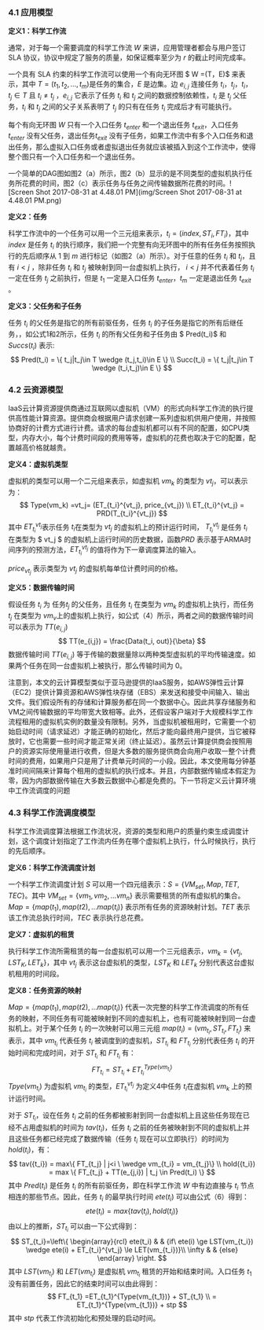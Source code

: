 ### 4.1 应用模型

**定义1：科学工作流**

通常，对于每一个需要调度的科学工作流 $W$ 来讲，应用管理者都会与用户签订 SLA 协议，协议中规定了服务的质量，如保证概率至少为 $r$ 的截止时间完成率。

一个具有 SLA 约束的科学工作流可以使用一个有向无环图 $ W =(T，E)$ 来表示，其中 $T=(t_1,t_2, …, t_m)$是任务的集合，$E$ 是边集。边 $e_{i,j}$ 连接任务 $t_i，t_j$，$t_i，t_j \in T$ 且 $t_i \neq t_j$ ，$e_{i,j}$ 它表示了任务 $t_i$ 和 $t_j$ 之间的数据控制依赖性，$t_i$ 是 $t_j$ 父任务，$t_i$ 和 $t_j$ 之间的父子关系表明了 $t_j$ 的只有在任务 $t_i$ 完成后才有可能执行。

每个有向无环图 $W$ 只有一个入口任务 $t_{enter}$ 和一个退出任务 $t_{exit}$，入口任务 $t_{enter}$ 没有父任务，退出任务$t_{exit}$ 没有子任务，如果工作流中有多个入口任务和退出任务，那么虚拟入口任务或者虚拟退出任务就应该被插入到这个工作流中，使得整个图只有一个入口任务和一个退出任务。

一个简单的DAG图如图2（a）所示，图2（b）显示的是不同类型的虚拟机执行任务所花费的时间，图2（c）表示任务与任务之间传输数据所花费的时间。![Screen Shot 2017-08-31 at 4.48.01 PM](img/Screen Shot 2017-08-31 at 4.48.01 PM.png)

**定义2：任务**

科学工作流中的一个任务可以用一个三元组来表示，$t_i = (index, ST_i, FT_i)$，其中 $index$ 是任务 $t_i$ 的执行顺序，我们把一个完整有向无环图中的所有任务任务按照执行的先后顺序从 $1$ 到 $m$ 进行标记（如图2（a）所示）。对于任意的任务 $t_i$ 和 $t_j$，且有 $i<j$ ，除非任务 $t_i$ 和 $t_j$ 被映射到同一台虚拟机上执行， $i<j$ 并不代表着任务 $t_i$ 一定在任务 $t_j$ 之前执行，但是 $t_1$ 一定是入口任务 $t_{enter}$，$t_m$ 一定是退出任务 $t_{exit}$ 。

**定义3：父任务和子任务**

任务 $t_i$ 的父任务是指它的所有前驱任务，任务 $t_i$ 的子任务是指它的所有后继任务，，如公式1和2所示，任务 $t_i$ 的所有父任务和子任务由 $ Pred(t_i)$ 和 $Succs(t_i)$ 表示:
$$
Pred(t_i) = \{ t_j|t_j\in T \wedge (t_j,t_i)\in E  \} \\
Succ(t_i) = \{ t_j|t_j\in T \wedge (t_i,t_j)\in E  \}
$$

### 4.2 云资源模型

IaaS云计算资源提供商通过互联网以虚拟机（VM）的形式向科学工作流的执行提供高性能计算资源。提供商会根据用户请求创建一系列虚拟机供用户使用，并按照协商好的计费方式进行计费。请求的每台虚拟机都可以有不同的配置，如CPU类型，内存大小，每个计费时间段的费用等等，虚拟机的花费也取决于它的配置，配置越高价格就越贵。

**定义4：虚拟机类型**

虚拟机的类型可以用一个二元组来表示，如虚拟机 $vm_k$ 的类型为 $vt_j$，可以表示为：
$$
Type(vm_k) =vt_j= (ET_{t_i}^{vt_j}, price_{vt_j}) \\
ET_{t_i}^{vt_j} = PRD(T_{t_i}^{vt_j})
$$
其中 $ET_{t_i}^{vt_j}$表示任务 $t_i$在类型为 $vt_j$ 的虚拟机上的预计运行时间， $T_{t_i}^{vt_j}$ 是任务 $t_i$ 在类型为 $ vt_j $ 的虚拟机上运行时间的历史数据，函数$PRD$ 表示基于ARMA时间序列的预测方法，$ET_{t_i}^{vt_j}$ 的值将作为下一章调度算法的输入。

$price_{vt_j}$ 表示类型为 $vt_j$ 的虚拟机每单位计费时间的价格。

**定义5：数据传输时间**

假设任务 $t_i$ 为 任务$t_j$ 的父任务，且任务 $t_i$ 在类型为 $vm_k$ 的虚拟机上执行，而任务 $t_j$ 在类型为 $vm_v$上的虚拟机上执行，如公式（4）所示，两者之间的数据传输时间可以表示为 $TT(e_{i,j})$
$$
TT(e_{i,j}) = \frac{Data(t_i, out)}{\beta}
$$
数据传输时间 $TT(e_{i,j})$ 等于传输的数据量除以两种类型虚拟机的平均传输速度。如果两个任务在同一台虚拟机上被执行，那么传输时间为 $0$。

注意到，本文的云计算模型类似于亚马逊提供的IaaS服务，如AWS弹性云计算（EC2）提供计算资源和AWS弹性块存储（EBS）来发送和接受中间输入、输出文件。我们假设所有的存储和计算服务都在同一个数据中心。因此共享存储服务和VM之间传输数据的平均带宽大致相等。此外，还假设客户端对于大规模科学工作流程租用的虚拟机实例的数量没有限制。另外，当虚拟机被租用时，它需要一个初始启动时间（请求延迟）才能正确的初始化，然后才能向最终用户提供，当它被释放时，它也需要一些时间才能正常关闭（终止延迟）。虽然云计算提供商会按照用户的资源实际使用量进行收费，但是大多数的服务提供商会向用户收取一整个计费时间的费用，如果用户只是用了计费单元时间的一小段。因此，本文使用每分钟基准时间间隔来计算每个租用的虚拟机的执行成本。并且，内部数据传输成本假定为零，因为内部数据传输在大多数云数据中心都是免费的。下一节将定义云计算环境中工作流调度的问题

### 4.3 科学工作流调度模型

科学工作流调度算法根据工作流状况，资源的类型和用户的质量约束生成调度计划，这个调度计划指定了工作流内任务在哪个虚拟机上执行，什么时候执行，执行的先后顺序。

**定义6：科学工作流调度计划**

一个科学工作流调度计划 $S$ 可以用一个四元组表示：$S = \{VM_{set}, Map, TET, TEC \}$。其中 $VM_{set} = \{ vm_1, vm_2, … vm_n \}$ 表示需要租赁的所有虚拟机的集合。$Map = \{map(t_1), map(t2), …map(t_i) \}$ 表示所有任务的资源映射计划。$TET$ 表示该工作流总执行时间，$TEC$ 表示执行总花费。

**定义7：虚拟机的租赁**

执行科学工作流所需租赁的每一台虚拟机可以用一个三元组表示，$vm_k = \{ vt_j, LST_K, LET_k\}$，其中 $vt_j$ 表示这台虚拟机的类型，$LST_K$ 和 $LET_k$ 分别代表这台虚拟机租用的时间段。

**定义8：任务资源的映射**

$Map = \{map(t_1), map(t2), …map(t_i) \}$ 代表一次完整的科学工作流调度的所有任务的映射，不同任务有可能被映射到不同的虚拟机上，也有可能被映射到同一台虚拟机上。对于某个任务 $t_i$ 的一次映射可以用三元组  $map(t_i) = (vm_{t_i}, ST_{t_i}, FT_{t_i})$  来表示，其中 $vm_{t_i}$ 代表任务 $t_i$ 被调度到的虚拟机，$ST_{t_i}$ 和 $FT_{t_i}$ 分别代表任务 $t_i$ 的开始时间和完成时间，对于 $ST_{t_i}$ 和 $FT_{t_i}$ 有：
$$
FT_{t_i} = ST_{t_i} + ET_{t_i}^{Type(vm_{t_i})}
$$
$Tpye(vm_{t_i})$ 为虚拟机 $vm_{t_i}$ 的类型，$ET_{t_i}^{vt_j}$ 为定义4中任务 $t_i$在虚拟机 $vm_k$ 上的预计运行时间。

对于 $ST_{t_i}$，设在任务 $t_i$ 之前的任务都被影射到同一台虚拟机上且这些任务现在已经不占用虚拟机的时间为 $tav({t_i})$，任务 $t_i$ 之前的任务被映射到不同的虚拟机上并且这些任务都已经完成了数据传输（任务 $t_i$ 现在可以立即执行）的时间为 $hold({t_i})$，有：
$$
tav({t_i}) = max\{ FT_{t_j} | j<i \ \wedge  vm_{t_i} = vm_{t_j}\} \\
hold({t_i}) = max \{ FT_{t_j} + TT(e_{j,i}) | t_j \in Pred(t_i) \}
$$
其中 $Pred(t_i)$ 是任务 $t_i$ 的所有前驱任务，即在科学工作流 $W$ 中有边直接与 $t_i$ 节点相连的那些节点。因此，任务 $t_i$ 的最早执行时间 $ete(t_i)$ 可以由公式（6）得到：
$$
ete(t_i) = max \{ tav(t_i), hold(t_i) \}
$$
由以上的推断，$ST_{t_i}$ 可以由一下公式得到：
$$
ST_{t_i}=\left\{
\begin{array}{rcl}
ete(t_i)       &      & {if\ ete(i) \ge LST(vm_{t_i})  \wedge  ete(i) + ET_{t_i}^{vt_j} \le LET(vm_{t_i})}\\
\infty    &      & {else}
\end{array} \right.
$$
其中 $LST(vm_{t_i})$ 和 $LET(vm_{t_i})$ 是虚拟机 $vm_{t_i}$ 租赁的开始和结束时间。入口任务 $t_1$ 没有前置任务，因此它的结束时间可以由此得到：
$$
FT_{t_1} =ET_{t_1}^{Type(vm_{t_1})} + ST_{t_1} \\
= ET_{t_1}^{Type(vm_{t_1})} + stp
$$
其中 $stp$ 代表工作流初始化和预处理的启动时间。
